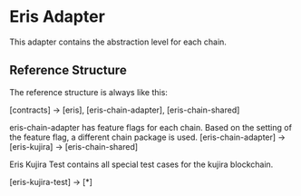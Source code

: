 # Eris Adapter

This adapter contains the abstraction level for each chain.

## Reference Structure

The reference structure is always like this:

[contracts] -> [eris], [eris-chain-adapter], [eris-chain-shared]

eris-chain-adapter has feature flags for each chain. Based on the setting of the feature flag, a different chain package is used.
[eris-chain-adapter] -> [eris-kujira] -> [eris-chain-shared]

Eris Kujira Test contains all special test cases for the kujira blockchain.

[eris-kujira-test] -> [*]
